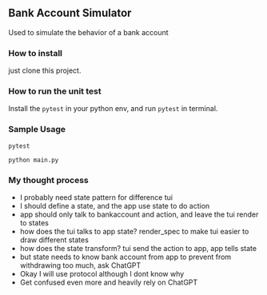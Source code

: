 ## Bank Account Simulator

Used to simulate the behavior of a bank account


### How to install

just clone this project.


### How to run the unit test

Install the `pytest` in your python env, and run `pytest` in terminal.


### Sample Usage

`pytest`

`python main.py`


### My thought process

- I probably need state pattern for difference tui
- I should define a state, and the app use state to do action
- app should only talk to bankaccount and action, and leave the tui render to states
- how does the tui talks to app state? render_spec to make tui easier to draw different states
- how does the state transform? tui send the action to app, app tells state
- but state needs to know bank account from app to prevent from withdrawing too much, ask ChatGPT
- Okay I will use protocol although I dont know why
- Get confused even more and heavily rely on ChatGPT
